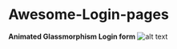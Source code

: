 # Awesome-Login-pages

**Animated Glassmorphism Login form** 
![alt text](https://github.com/Nishkarsh-Jain/Awesome-Login-pages/src/app/Images/Glassmorphism.png?raw=true)
